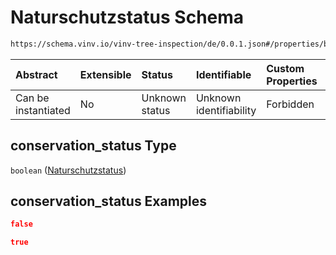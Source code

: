 # Naturschutzstatus Schema

```txt
https://schema.vinv.io/vinv-tree-inspection/de/0.0.1.json#/properties/base_data/properties/conservation_status
```



| Abstract            | Extensible | Status         | Identifiable            | Custom Properties | Additional Properties | Access Restrictions | Defined In                                                                                                                 |
| :------------------ | :--------- | :------------- | :---------------------- | :---------------- | :-------------------- | :------------------ | :------------------------------------------------------------------------------------------------------------------------- |
| Can be instantiated | No         | Unknown status | Unknown identifiability | Forbidden         | Allowed               | none                | [dereferenced.doc.json\*](../../../../../../vinv-schemas/vinv-tree/out/0.0.1/dereferenced.doc.json "open original schema") |

## conservation\_status Type

`boolean` ([Naturschutzstatus](dereferenced-properties-grunddaten-properties-naturschutzstatus.md))

## conservation\_status Examples

```json
false
```

```json
true
```
